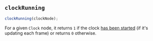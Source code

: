 ## `clockRunning`

```js
clockRunning(clockNode);
```

For a given `Clock` node, it returns `1` if the clock [has been started](start-clock.html) (if it's updating each frame) or returns `0` otherwise.
